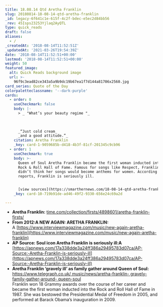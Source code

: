 ```yaml
---
title: 18.08.14 Qtd Aretha Franklin
slug: 20180814-18-08-14-qtd-aretha-franklin
_id: legacy-6f641c1e-615f-4c2f-bdec-e5ec2d84bb56
_rev: 45Isps23253Yjlaq2AyQTL
type: quick_reads
draft: false
aliases:
  - /
_createdAt: '2018-08-14T11:52:51Z'
_updatedAt: '2021-03-26T19:54:39Z'
date: '2018-08-14T11:52:51+00:00'
lastmod: '2018-08-14T11:52:51+00:00'
weight: 50
featured_image:
  alt: Quick Reads background image
  url: >-
    96f9c3ead82ce343a5a9b9dc19b67ea1f7d144a81706x2560.jpg
card_series: Quote of the Day
colorpaletteclassname: '--dark-purple'
cards:
  - order: 0
    useCheckmark: false
    body: |-
      > _ "What’s your beauty regime "_  
        
        
        
      _“Just cold cream_  
      _and a good attitude.”_
    citation: Aretha Franklin
    _key: card-1-9059685b-d418-4b3f-81cf-201345c9cb96
  - order: 1
    useCheckmark: true
    body: >-
      Queen of Soul Aretha Franklin became the first woman inducted into the
      Rock & Roll Hall of Fame. Famous for songs like Respect, Franklin said she
      didn’t think her songs would become anthems for women. According to
      reports, Franklin is seriously ill.


      [view sources](https://smarthernews.com/18-08-14-qtd-aretha-franklin/)
    _key: card-10-719b91de-ad46-49f2-9330-656e24c69a2d

---
```

* **Aretha Franklin:** [time.com/collection/firsts/4898601/aretha-franklin-firsts/](http://time.com/collection/firsts/4898601/aretha-franklin-firsts/)
* **From 2012:A NEW AGAIN: ARETHA FRANKLIN:**  
A [https://www.interviewmagazine.com/music/new-again-aretha-franklin](https://www.interviewmagazine.com/music/new-again-aretha-franklin)
* **AP Source: Soul icon Aretha Franklin is seriously ill:A**  
[https://apnews.com/17a338dde3a24ff386a29495783d07ca/AP-Source:-Aretha-Franklin-is-seriously-ill](https://apnews.com/17a338dde3a24ff386a29495783d07ca/AP-Source:-Aretha-Franklin-is-seriously-ill)
* **Aretha Franklin ‘gravely ill’ as family gather around Queen of Soul:**  
[https://www.telegraph.co.uk/ music/news/aretha-franklin- gravely-family-gather-around- queen-soul](https://www.telegraph.co.uk/)  
Franklin won 18 Grammy awards over the course of her career and became the first woman inducted into the Rock and Roll Hall of Fame in 1987. She was bestowed the Presidential Medal of Freedom in 2005, and performed at Barack Obama’s inauguration in 2009.